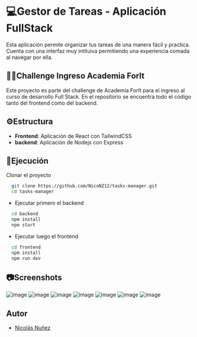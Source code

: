 # 💻Gestor de Tareas - Aplicación FullStack
Esta aplicación permite organizar tus tareas de una manera fácil y practica. Cuenta con una interfaz muy intituiva permitiendo una experiencia comada al navegar por ella.

## 💪🏻Challenge Ingreso Academia ForIt
Este proyecto es parte del challenge de Academia ForIt para el ingreso al curso de desarrollo Full Stack.
En el repositorio se encuentra todo el código tanto del frontend como del backend.
## ⚙️Estructura
- __Frontend__: Aplicación de React con TailwindCSS
- __backend__: Aplicación de Nodejs con Express
## 🔨Ejecución
Clonar el proyecto

```bash
  git clone https://github.com/NicoNZ12/tasks-manager.git
  cd tasks-manager
```

- Ejecutar primero el backend
```bash
  cd backend
  npm install
  npm start
```

- Ejecutar luego el frontend
```bash
  cd frontend
  npm install
  npm run dev
```
## 📷Screenshots
![image](https://github.com/user-attachments/assets/7c86eee3-0866-4849-a750-d07db995eddf)
![image](https://github.com/user-attachments/assets/dedf09a9-5f62-4676-aac2-ad151319108e)
![image](https://github.com/user-attachments/assets/e12bf433-9048-45ad-8c6e-757bcfb54814)
![image](https://github.com/user-attachments/assets/9a1831f8-9687-4054-8330-edebcf33a59c)
![image](https://github.com/user-attachments/assets/f848f406-2945-49f7-be31-873655365e34)
![image](https://github.com/user-attachments/assets/e5e7bb6d-aff4-4f32-a2ad-418b63d414f6)
![image](https://github.com/user-attachments/assets/ee9ccca4-8a22-4759-876c-e4e7d3f06770)






## Autor

- [Nicolás Nuñez](https://github.com/NicoNZ12)
